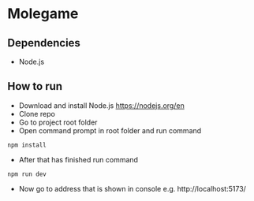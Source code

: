 # Molegame

## Dependencies
- Node.js


## How to run

- Download and install Node.js https://nodejs.org/en
- Clone repo
- Go to project root folder
- Open command prompt in root folder and run command
```
npm install
```
- After that has finished run command
```
npm run dev
```
- Now go to address that is shown in console e.g. http://localhost:5173/
